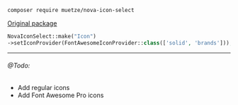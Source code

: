 ```cli
composer require muetze/nova-icon-select
```

[Original package](https://github.com/bernhardh/nova-icon-select)


```php
NovaIconSelect::make("Icon")
->setIconProvider(FontAwesomeIconProvider::class(['solid', 'brands']));
```
---
###### @Todo:
* Add regular icons
* Add Font Awesome Pro icons